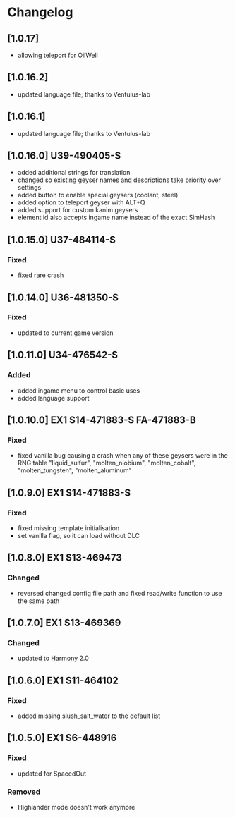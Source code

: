 # Changelog

## [1.0.17]
- allowing teleport for OilWell

## [1.0.16.2]
- updated language file; thanks to Ventulus-lab

## [1.0.16.1]
- updated language file; thanks to Ventulus-lab

## [1.0.16.0] U39-490405-S
- added additional strings for translation
- changed so existing geyser names and descriptions take priority over settings
- added button to enable special geysers (coolant, steel)
- added option to teleport geyser with ALT+Q
- added support for custom kanim geysers
- element id also accepts ingame name instead of the exact SimHash

## [1.0.15.0] U37-484114-S

### Fixed
- fixed rare crash

## [1.0.14.0] U36-481350-S

### Fixed
- updated to current game version

## [1.0.11.0] U34-476542-S

### Added
- added ingame menu to control basic uses
- added language support

## [1.0.10.0] EX1 S14-471883-S FA-471883-B

### Fixed
- fixed vanilla bug causing a crash when any of these geysers were in the RNG table "liquid_sulfur", "molten_niobium", "molten_cobalt", "molten_tungsten", "molten_aluminum"

## [1.0.9.0] EX1 S14-471883-S

### Fixed
- fixed missing template initialisation
- set vanilla flag, so it can load without DLC

## [1.0.8.0] EX1 S13-469473

### Changed
- reversed changed config file path and fixed read/write function to use the same path

## [1.0.7.0] EX1 S13-469369

### Changed
- updated to Harmony 2.0

## [1.0.6.0] EX1 S11-464102

### Fixed
- added missing slush_salt_water to the default list

## [1.0.5.0] EX1 S6-448916

### Fixed
- updated for SpacedOut

### Removed
- Highlander mode doesn't work anymore
